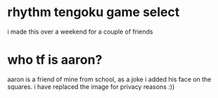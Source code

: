# rhythm tengoku game select

i made this over a weekend for a couple of friends

# who tf is aaron?

aaron is a friend of mine from school, as a joke i added his face on the squares. i have replaced the image for privacy reasons :))
